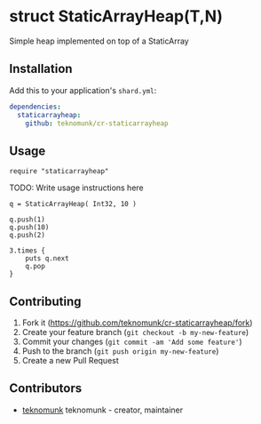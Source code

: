# struct StaticArrayHeap(T,N)

Simple heap implemented on top of a StaticArray

## Installation

Add this to your application's `shard.yml`:

```yaml
dependencies:
  staticarrayheap:
    github: teknomunk/cr-staticarrayheap
```

## Usage

```crystal
require "staticarrayheap"
```

TODO: Write usage instructions here
```crystal
q = StaticArrayHeap( Int32, 10 )

q.push(1)
q.push(10)
q.push(2)

3.times { 
	puts q.next
	q.pop
}
```

## Contributing

1. Fork it (<https://github.com/teknomunk/cr-staticarrayheap/fork>)
2. Create your feature branch (`git checkout -b my-new-feature`)
3. Commit your changes (`git commit -am 'Add some feature'`)
4. Push to the branch (`git push origin my-new-feature`)
5. Create a new Pull Request

## Contributors

- [teknomunk](https://github.com/teknomunk) teknomunk - creator, maintainer
